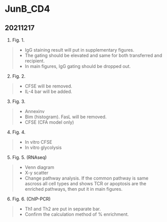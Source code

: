 # JunB_CD4

## 20211217
1. Fig. 1.  
> - IgG staining result will put in supplementary figures.
> - The gating should be elevated and same for both transferred and recipient.
> - In main figures,  IgG gating should be dropped out. 
> 
2.	Fig. 2.
> - CFSE will be removed.
> - IL-4 bar will be added.
> 
3.	Fig. 3.
> - Annexinv
> - Bim (histogram). FasL will be removed.
> - CFSE (CFA model only)
> 
4.	Fig. 4.
> -	In vitro CFSE
> - In vitro glycolysis
> 
5.	Fig. 5. (RNAseq)
> - Venn diagram
> - X-y scatter
> - Change pathway analysis. If the common pathway is same ascross all cell types and shows TCR or apoptosis are the enriched pathways, then put it in main figures.
> 
6.	Fig. 6. (ChIP-PCR)
> - Th1 and Th2 are put in separate bar.
> - Confirm the calculation method of % enrichment.
> 
